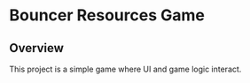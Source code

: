 <h1 align="left">Bouncer Resources Game</h1>
<h2 align="leftr">Overview</h2>
<p align="leftr">This project is a simple game where UI and game logic interact.</p>
